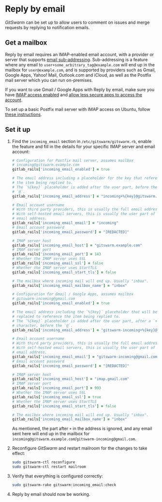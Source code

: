 # Reply by email

$GitSwarm$ can be set up to allow users to comment on issues and merge
requests by replying to notification emails.

## Get a mailbox

Reply by email requires an IMAP-enabled email account, with a provider or
server that supports [email
sub-addressing](https://en.wikipedia.org/wiki/Email_address#Sub-addressing).
Sub-addressing is a feature where any email to
`user+some_arbitrary_tag@example.com` will end up in the mailbox for
`user@example.com`, and is supported by providers such as Gmail, Google
Apps, Yahoo! Mail, Outlook.com and iCloud, as well as the Postfix mail
server which you can run on-premises.

If you want to use Gmail / Google Apps with Reply by email, make sure you
have [IMAP access
enabled](https://support.google.com/mail/troubleshooter/1668960?hl=en#ts=1665018)
and [allow less secure apps to access the
account](https://support.google.com/accounts/answer/6010255).

To set up a basic Postfix mail server with IMAP access on Ubuntu, follow
[these instructions](./postfix.md).

## Set it up

1.  Find the `incoming_email` section in `/etc/gitswarm/gitswarm.rb`,
    enable the feature and fill in the details for your specific IMAP
    server and email account:

    ```ruby
    # Configuration for Postfix mail server, assumes mailbox
    # incoming@gitswarm.example.com
    gitlab_rails['incoming_email_enabled'] = true
    
    # The email address including a placeholder for the key that references
    # the item being replied to.
    # The `%{key}` placeholder is added after the user part, before the
    # `@`.
    gitlab_rails['incoming_email_address'] = "incoming+%{key}@gitswarm.example.com"
    
    # Email account username
    # With third party providers, this is usually the full email address.
    # With self-hosted email servers, this is usually the user part of the
    # email address.
    gitlab_rails['incoming_email_email'] = "incoming"
    # Email account password
    gitlab_rails['incoming_email_password'] = "[REDACTED]"
    
    # IMAP server host
    gitlab_rails['incoming_email_host'] = "gitswarm.example.com"
    # IMAP server port
    gitlab_rails['incoming_email_port'] = 143
    # Whether the IMAP server uses SSL
    gitlab_rails['incoming_email_ssl'] = false
    # Whether the IMAP server uses StartTLS
    gitlab_rails['incoming_email_start_tls'] = false

    # The mailbox where incoming mail will end up. Usually "inbox".
    gitlab_rails['incoming_email_mailbox_name'] = "inbox"
    ```

    ```ruby
    # Configuration for Gmail / Google Apps, assumes mailbox
    # gitswarm-incoming@gmail.com
    gitlab_rails['incoming_email_enabled'] = true
    
    # The email address including the `%{key}` placeholder that will be
    # replaced to reference the item being replied to.
    # The `%{key}` placeholder is added after the user part, after a `+`
    # character, before the `@`.
    gitlab_rails['incoming_email_address'] = "gitswarm-incoming+%{key}@gmail.com"
    
    # Email account username
    # With third party providers, this is usually the full email address.
    # With self-hosted email servers, this is usually the user part of the
    # email address.
    gitlab_rails['incoming_email_email'] = "gitswarm-incoming@gmail.com"
    # Email account password
    gitlab_rails['incoming_email_password'] = "[REDACTED]"
    
    # IMAP server host
    gitlab_rails['incoming_email_host'] = "imap.gmail.com"
    # IMAP server port
    gitlab_rails['incoming_email_port'] = 993
    # Whether the IMAP server uses SSL
    gitlab_rails['incoming_email_ssl'] = true
    # Whether the IMAP server uses StartTLS
    gitlab_rails['incoming_email_start_tls'] = false

    # The mailbox where incoming mail will end up. Usually "inbox".
    gitlab_rails['incoming_email_mailbox_name'] = "inbox"
    ```

    As mentioned, the part after `+` in the address is ignored, and any
    email sent here will end up in the mailbox for
    `incoming@gitswarm.example.com`/`gitswarm-incoming@gmail.com`.

1.  Reconfigure $GitSwarm$ and restart mailroom for the changes to take
    effect:

    ```sh
    sudo gitswarm-ctl reconfigure
    sudo gitswarm-ctl restart mailroom
    ```

1.  Verify that everything is configured correctly:

    ```sh
    sudo gitswarm-rake gitswarm:incoming_email:check
    ```

1.  Reply by email should now be working.
